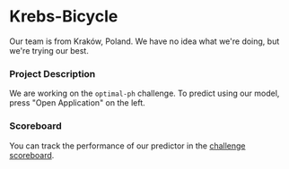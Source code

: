 # Krebs-Bicycle

Our team is from Kraków, Poland. We have no idea what we're doing, but we're trying our best.
### Project Description
We are working on the `optimal-ph` challenge.
To predict using our model, press "Open Application" on the left. 

### Scoreboard
You can track the performance of our predictor in the [challenge scoreboard](https://biolib.com/biohackathon/optimal-ph-scoreboard/).
